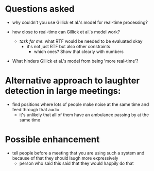 # Questions asked

- why couldn't you use Gillick et al.'s model for real-time processing?

- how close to real-time can Gillick et al.'s model work?

  - _task for me_: what RTF would be needed to be evaluated okay
    - it's not just RTF but also other constraints
      - which ones? Show that clearly with numbers

- What hinders Gillick et al.'s model from being 'more real-time'?

# Alternative approach to laughter detection in large meetings:

- find positions where lots of people make noise at the same time and feed through that audio
  - it's unlikely that all of them have an ambulance passing by at the same time

# Possible enhancement

- tell people before a meeting that you are using such a system and because of that they should laugh more expressively
  - person who said this said that they would happily do that
